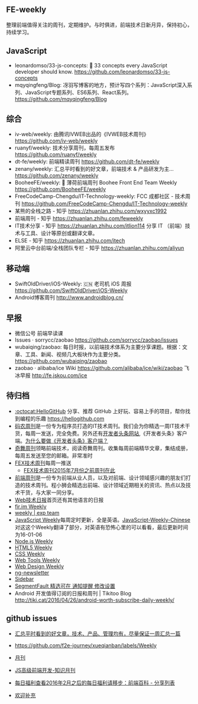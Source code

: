 FE-weekly
-----

整理前端值得关注的周刊，定期维护。与时俱进，前端技术日新月异，保持初心，持续学习。


## JavaScript
- leonardomso/33-js-concepts: 📜 33 concepts every JavaScript developer should know. https://github.com/leonardomso/33-js-concepts
- mqyqingfeng/Blog: 冴羽写博客的地方，预计写四个系列：JavaScript深入系列、JavaScript专题系列、ES6系列、React系列。 https://github.com/mqyqingfeng/Blog


## 综合 ##
- iv-web/weekly: 由腾讯IVWEB出品的《IVWEB技术周刊》 https://github.com/iv-web/weekly
- ruanyf/weekly: 技术分享周刊，每周五发布 https://github.com/ruanyf/weekly
- dt-fe/weekly: 前端精读周刊 https://github.com/dt-fe/weekly
- zenany/weekly: 汇总平时看到的好文章，前端技术 & 产品研发为主... https://github.com/zenany/weekly
- BooheeFE/weekly: 📝 薄荷前端周刊 Boohee Front End Team Weekly https://github.com/BooheeFE/weekly
- FreeCodeCamp-Chengdu/IT-Technology-weekly: FCC 成都社区 - 技术周刊 https://github.com/FreeCodeCamp-Chengdu/IT-Technology-weekly
- 某熊的全栈之路 - 知乎 https://zhuanlan.zhihu.com/wxyyxc1992
- 前端周刊 - 知乎 https://zhuanlan.zhihu.com/feweekly
- IT技术分享 - 知乎 https://zhuanlan.zhihu.com/itlion114 分享 IT （前端）技术与工具、设计等原创或翻译文章。
- ELSE - 知乎 https://zhuanlan.zhihu.com/itech
- 阿里云中台前端/全栈团队专栏 - 知乎 https://zhuanlan.zhihu.com/aliyun

## 移动端 ##
- SwiftOldDriver/iOS-Weekly: 🇨🇳 老司机 iOS 周报 https://github.com/SwiftOldDriver/iOS-Weekly
- Android博客周刊 http://www.androidblog.cn/


## 早报 ##
- 微信公号 前端早读课
- Issues · sorrycc/zaobao https://github.com/sorrycc/zaobao/issues
- wubaiqing/zaobao: 每日时报，以前端技术体系为主要分享课题。根据：文章、工具、新闻、视频几大板块作为主要分类。 https://github.com/wubaiqing/zaobao
- zaobao · alibaba/ice Wiki https://github.com/alibaba/ice/wiki/zaobao 飞冰早报 http://fe.jskou.com/ice

## 待归档
- [:octocat:HelloGitHub](https://github.com/521xueweihan/HelloGitHub) 分享、推荐 GitHub 上好玩、容易上手的项目，帮你找到编程的乐趣 https://hellogithub.com
- [码农周刊](http://weekly.manong.io/issues/)是一份专为程序员打造的IT技术周刊。我们会为你精选一周IT技术干货，每周一发送，完全免费。另外还有[开发者头条网站](http://toutiao.io/),《开发者头条》客户端。[为什么要做《开发者头条》客户端？](http://blog.manong.io/why-create-an-app-for-programmers/)
- [奇舞周刊](http://www.75team.com/weekly/)领略前端技术，阅读奇舞周刊。收集每周前端精华文章，集结成册，每周五发送至您的邮箱。非常准时
- [FEX技术周刊](http://fex.baidu.com/weekly/)每周一推送
    + [FEX技术周刊2015年7月份之前周刊在此](https://github.com/zenany/weekly/tree/master/software/2015)
- [前端周刊](http://www.jianshu.com/notebooks/1372086/latest)是一份专为前端从业人员，以及对前端、设计领域感兴趣的朋友们打造的技术周刊。程小狮会精选出前端、设计领域近期相关的资讯、热点以及技术干货，与大家一同分享。
- [Web技术日报](http://web.memect.com/)首页还有其他语言的日报
- [fir.im Weekly](http://blog.fir.im/tag/weekly/)
- <a href="https://exp-team.github.io/categories/weekly/">weekly | exp team</a>
- [JavaScript Weekly](http://javascriptweekly.com/)每周定时更新，全是英语。[JavaScript-Weekly-Chinese](https://github.com/weixiaobo88/JavaScript-Weekly-Chinese)对这这个Weekly翻译了部分，对英语有恐怖心里的可以看看，最后更新时间为16-01-06
- [Node.js Weekly](http://nodeweekly.com/)
- [HTML5 Weekly](http://html5weekly.com/)
- [CSS Weekly](http://css-weekly.com/)
- [Web Tools Weekly](http://webtoolsweekly.com/)
- [Web Design Weekly](http://web-design-weekly.com/)
- [ng-newsletter](http://www.ng-newsletter.com/)
- [Sidebar](http://sidebar.io)
- [SegmentFault 精选可在 通知提醒 修改设置](https://segmentfault.com)
- Android 开发值得订阅的日报和周刊 | Tikitoo Blog http://tiki.cat/2016/04/26/android-worth-subscribe-daily-weekly/

## github issues ##

- [汇总平时看到的好文章，技术、产品、管理均有，尽量保证一周汇总一篇](https://github.com/zenany/weekly)
- https://github.com/f2e-journey/xueqianban/labels/Weekly
- [月刊](https://github.com/jikeytang/jikeytang.github.io/issues)
- [JS高级前端开发-知识月刊](https://github.com/jsfront/month)
- [每日福利](https://github.com/fenbility/daily-welfare)[查看2016年2月之后的每日福利请移步：前端百科 - 分享列表](https://github.com/fenbility/daily-welfare)


- [欢迎补充](https://github.com/huixisheng/FE-Weekly/issues)
